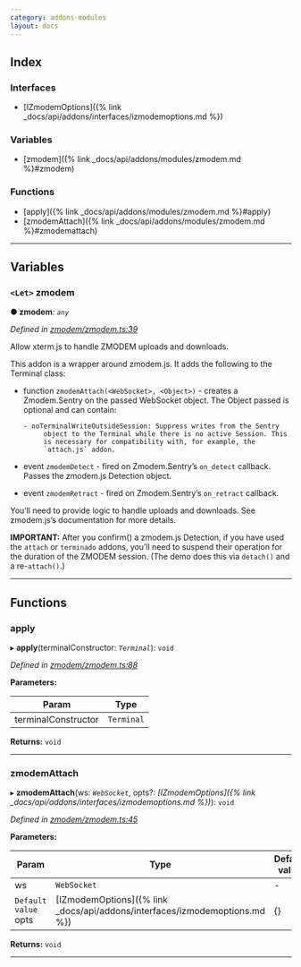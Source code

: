 ```yaml
---
category: addons-modules
layout: docs
---
```


## Index

### Interfaces

* [IZmodemOptions]({% link _docs/api/addons/interfaces/izmodemoptions.md %})


### Variables

* [zmodem]({% link _docs/api/addons/modules/zmodem.md %}#zmodem)


### Functions

* [apply]({% link _docs/api/addons/modules/zmodem.md %}#apply)
* [zmodemAttach]({% link _docs/api/addons/modules/zmodem.md %}#zmodemattach)



---

## Variables

<a id="zmodem"></a>

### `<Let>` zmodem

**● zmodem**: *`any`*

*Defined in [zmodem/zmodem.ts:39](https://github.com/xtermjs/xterm.js/blob/master/src/addons/zmodem/zmodem.ts#L39)*



Allow xterm.js to handle ZMODEM uploads and downloads.

This addon is a wrapper around zmodem.js. It adds the following to the Terminal class:

*   function `zmodemAttach(<WebSocket>, <Object>)` \- creates a Zmodem.Sentry on the passed WebSocket object. The Object passed is optional and can contain:
    
    ```
    - noTerminalWriteOutsideSession: Suppress writes from the Sentry
         object to the Terminal while there is no active Session. This
         is necessary for compatibility with, for example, the
         `attach.js` addon.
    ```
    
*   event `zmodemDetect` \- fired on Zmodem.Sentry’s `on_detect` callback. Passes the zmodem.js Detection object.
    
*   event `zmodemRetract` \- fired on Zmodem.Sentry’s `on_retract` callback.
    

You’ll need to provide logic to handle uploads and downloads. See zmodem.js’s documentation for more details.

**IMPORTANT:** After you confirm() a zmodem.js Detection, if you have used the `attach` or `terminado` addons, you’ll need to suspend their operation for the duration of the ZMODEM session. (The demo does this via `detach()` and a re-`attach()`.)




___

## Functions

<a id="apply"></a>

###  apply

▸ **apply**(terminalConstructor: *`Terminal`*): `void`



*Defined in [zmodem/zmodem.ts:88](https://github.com/xtermjs/xterm.js/blob/master/src/addons/zmodem/zmodem.ts#L88)*



**Parameters:**

| Param | Type |
| ------ | ------ |
| terminalConstructor | `Terminal` |




**Returns:** `void`





___
<a id="zmodemattach"></a>

###  zmodemAttach

▸ **zmodemAttach**(ws: *`WebSocket`*, opts?: *[IZmodemOptions]({% link _docs/api/addons/interfaces/izmodemoptions.md %})*): `void`



*Defined in [zmodem/zmodem.ts:45](https://github.com/xtermjs/xterm.js/blob/master/src/addons/zmodem/zmodem.ts#L45)*



**Parameters:**

| Param | Type | Default value |
| ------ | ------ | ------ |
| ws | `WebSocket` | - |
| `Default value` opts | [IZmodemOptions]({% link _docs/api/addons/interfaces/izmodemoptions.md %}) |  {} |




**Returns:** `void`





___

